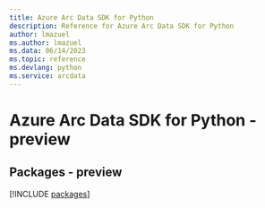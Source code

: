 ```yaml
---
title: Azure Arc Data SDK for Python
description: Reference for Azure Arc Data SDK for Python
author: lmazuel
ms.author: lmazuel
ms.data: 06/14/2023
ms.topic: reference
ms.devlang: python
ms.service: arcdata
---
```

# Azure Arc Data SDK for Python - preview
## Packages - preview
[!INCLUDE [packages](arc-data-index.md)]